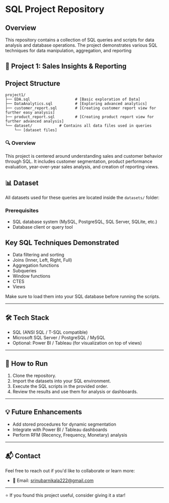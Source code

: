 # SQL Project Repository

## Overview

This repository contains a collection of SQL queries and scripts for data analysis and database operations. The project demonstrates various SQL techniques for data manipulation, aggregation, and reporting

## 🚀 Project 1: Sales Insights & Reporting


## Project Structure

```
project1/
├── EDA.sql                    # [Basic exploration of Data]
├── DataAnalytics.sql          # [Exploring advanced analytics]
├── customer_report.sql        # [Creating customer report view for further easy analysis]
├── product_report.sql         # [Creating product report view for further advanced analysis]
└── dataset/            # Contains all data files used in queries
    └── [dataset files]
```

### 🔍 Overview
This project is centered around understanding sales and customer behavior through SQL. It includes customer segmentation, product performance evaluation, year-over-year sales analysis, and creation of reporting views.

## 📊 Dataset

All datasets used for these queries are located inside the `datasets/` folder:
### Prerequisites

- SQL database system (MySQL, PostgreSQL, SQL Server, SQLite, etc.)
- Database client or query tool

## Key SQL Techniques Demonstrated

- Data filtering and sorting
- Joins (Inner, Left, Right, Full)
- Aggregation functions
- Subqueries
- Window functions
- CTES
- Views

Make sure to load them into your SQL database before running the scripts.

---

## 🛠️ Tech Stack

- SQL (ANSI SQL / T-SQL compatible)
- Microsoft SQL Server / PostgreSQL / MySQL
- Optional: Power BI / Tableau (for visualization on top of views)

---

## 📝 How to Run

1. Clone the repository.
2. Import the datasets into your SQL environment.
3. Execute the SQL scripts in the provided order.
4. Review the results and use them for analysis or dashboards.

---

## 💡 Future Enhancements

- Add stored procedures for dynamic segmentation
- Integrate with Power BI / Tableau dashboards
- Perform RFM (Recency, Frequency, Monetary) analysis

---

## 📬 Contact

Feel free to reach out if you'd like to collaborate or learn more:

- 📧 Email: srinubarnikala222@gmail.com


---

⭐️ If you found this project useful, consider giving it a star!

